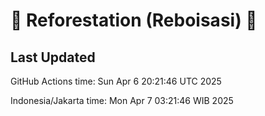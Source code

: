 
# 🌳 Reforestation (Reboisasi) 🌲

## Last Updated

GitHub Actions time: Sun Apr  6 20:21:46 UTC 2025

Indonesia/Jakarta time: Mon Apr  7 03:21:46 WIB 2025

